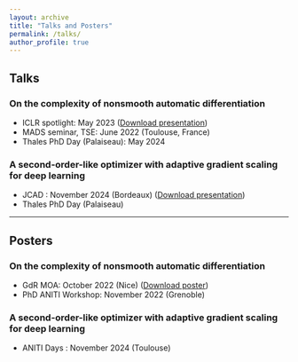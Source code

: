 ```yaml
---
layout: archive
title: "Talks and Posters"
permalink: /talks/
author_profile: true
---
```


## Talks

### On the complexity of nonsmooth automatic differentiation
- ICLR spotlight: May 2023 ([Download presentation](https://github.com/ryanboustany/ryanboustany.github.io/blob/c9e3be326be872d331b0febcbca6a24714c33160/files/Support_presentation_ICLR_2023.pdf))
- MADS seminar, TSE: June 2022 (Toulouse, France)
- Thales PhD Day (Palaiseau): May 2024
 
### A second-order-like optimizer with adaptive gradient scaling for deep learning
- JCAD : November 2024 (Bordeaux) ([Download presentation](https://jcad2024.sciencesconf.org/data/PRESENTATION_Improvement_into_machine_learning_BOUSTANY_RYAN.pdf))
- Thales PhD Day (Palaiseau)
---

## Posters

### On the complexity of nonsmooth automatic differentiation
- GdR MOA: October 2022 (Nice) ([Download poster](https://github.com/ryanboustany/ryanboustany.github.io/blob/18c3a7389280824fbc8bfc1e5bb583188d9c523c/files/Poster_nonsmooth_AD.pdf))
- PhD ANITI Workshop: November 2022 (Grenoble)

### A second-order-like optimizer with adaptive gradient scaling for deep learning
- ANITI Days : November 2024 (Toulouse)
